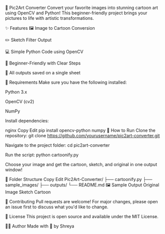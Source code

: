 🎨 Pic2Art Converter
Convert your favorite images into stunning cartoon art using OpenCV and Python! This beginner-friendly project brings your pictures to life with artistic transformations.

✨ Features
🖼️ Image to Cartoon Conversion

✏️ Sketch Filter Output

💻 Simple Python Code using OpenCV

🧰 Beginner-Friendly with Clear Steps

📁 All outputs saved on a single sheet

🔧 Requirements
Make sure you have the following installed:

Python 3.x

OpenCV (cv2)

NumPy

Install dependencies:

nginx
Copy
Edit
pip install opencv-python numpy
🚀 How to Run
Clone the repository:
git clone https://github.com/yourusername/pic2art-converter.git

Navigate to the project folder:
cd pic2art-converter

Run the script:
python cartoonify.py

Choose your image and get the cartoon, sketch, and original in one output window!

📂 Folder Structure
Copy
Edit
Pic2Art-Converter/
├── cartoonify.py
├── sample_images/
├── outputs/
└── README.md
🖼️ Sample Output
Original Image	Sketch	Cartoon

🤝 Contributing
Pull requests are welcome! For major changes, please open an issue first to discuss what you'd like to change.

📄 License
This project is open source and available under the MIT License.

🙋‍♀️ Author
Made with 💙 by Shreya
